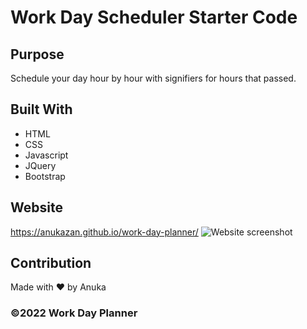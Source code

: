 # Work Day Scheduler Starter Code

## Purpose
Schedule your day hour by hour with signifiers for hours that passed.

## Built With
* HTML
* CSS
* Javascript
* JQuery
* Bootstrap

## Website
https://anukazan.github.io/work-day-planner/
![Website screenshot](https://anukazan.github.io/code-quiz/screenshot.png)

## Contribution
Made with ❤️ by Anuka

### ©️2022 Work Day Planner
